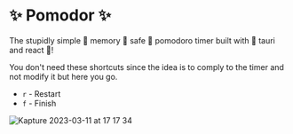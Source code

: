 # ✨ Pomodor ✨

The stupidly simple 🚀 memory 🚀 safe 🚀 pomodoro timer built with 🚀 tauri and react 🚀!

You don't need these shortcuts since the idea is to comply to the timer and not modify it
but here you go.

- `r` - Restart
- `f` - Finish

![Kapture 2023-03-11 at 17 17 34](https://user-images.githubusercontent.com/18082091/224489683-4a806003-8bf9-4350-96ac-bef87f2822a8.gif)

